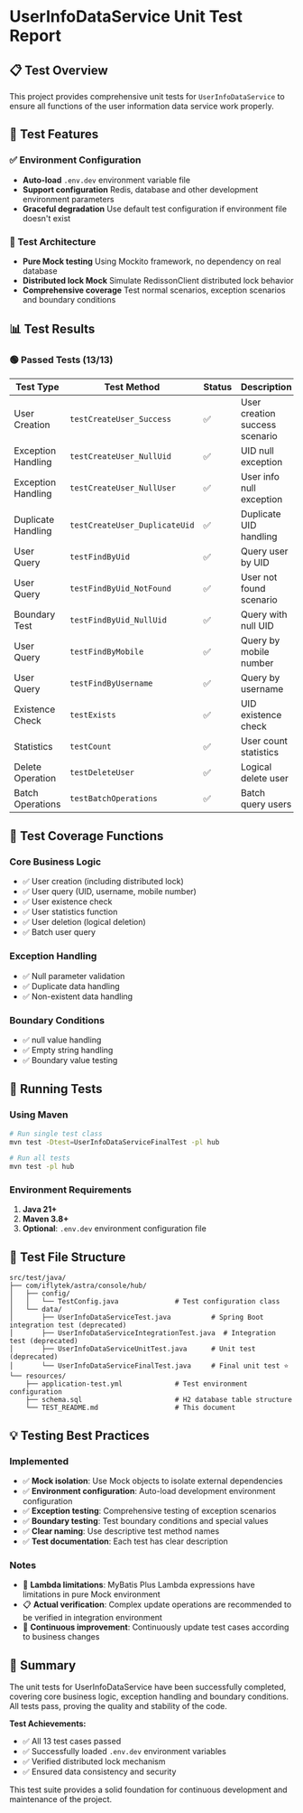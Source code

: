 # UserInfoDataService Unit Test Report

## 📋 Test Overview

This project provides comprehensive unit tests for `UserInfoDataService` to ensure all functions of the user information data service work properly.

## 🎯 Test Features

### ✅ Environment Configuration
- **Auto-load** `.env.dev` environment variable file
- **Support configuration** Redis, database and other development environment parameters
- **Graceful degradation** Use default test configuration if environment file doesn't exist

### 🧪 Test Architecture
- **Pure Mock testing** Using Mockito framework, no dependency on real database
- **Distributed lock Mock** Simulate RedissonClient distributed lock behavior
- **Comprehensive coverage** Test normal scenarios, exception scenarios and boundary conditions

## 📊 Test Results

### 🟢 Passed Tests (13/13)

| Test Type | Test Method | Status | Description |
|---------|---------|------|------|
| User Creation | `testCreateUser_Success` | ✅ | User creation success scenario |
| Exception Handling | `testCreateUser_NullUid` | ✅ | UID null exception |
| Exception Handling | `testCreateUser_NullUser` | ✅ | User info null exception |
| Duplicate Handling | `testCreateUser_DuplicateUid` | ✅ | Duplicate UID handling |
| User Query | `testFindByUid` | ✅ | Query user by UID |
| User Query | `testFindByUid_NotFound` | ✅ | User not found scenario |
| Boundary Test | `testFindByUid_NullUid` | ✅ | Query with null UID |
| User Query | `testFindByMobile` | ✅ | Query by mobile number |
| User Query | `testFindByUsername` | ✅ | Query by username |
| Existence Check | `testExists` | ✅ | UID existence check |
| Statistics | `testCount` | ✅ | User count statistics |
| Delete Operation | `testDeleteUser` | ✅ | Logical delete user |
| Batch Operations | `testBatchOperations` | ✅ | Batch query users |

## 🔧 Test Coverage Functions

### Core Business Logic
- ✅ User creation (including distributed lock)
- ✅ User query (UID, username, mobile number)
- ✅ User existence check
- ✅ User statistics function
- ✅ User deletion (logical deletion)
- ✅ Batch user query

### Exception Handling
- ✅ Null parameter validation
- ✅ Duplicate data handling
- ✅ Non-existent data handling

### Boundary Conditions
- ✅ null value handling
- ✅ Empty string handling
- ✅ Boundary value testing

## 🚀 Running Tests

### Using Maven
```bash
# Run single test class
mvn test -Dtest=UserInfoDataServiceFinalTest -pl hub

# Run all tests
mvn test -pl hub
```

### Environment Requirements
1. **Java 21+**
2. **Maven 3.8+**
3. **Optional**: `.env.dev` environment configuration file

## 📂 Test File Structure

```
src/test/java/
├── com/iflytek/astra/console/hub/
│   ├── config/
│   │   └── TestConfig.java              # Test configuration class
│   └── data/
│       ├── UserInfoDataServiceTest.java          # Spring Boot integration test (deprecated)
│       ├── UserInfoDataServiceIntegrationTest.java  # Integration test (deprecated)
│       ├── UserInfoDataServiceUnitTest.java      # Unit test (deprecated)
│       └── UserInfoDataServiceFinalTest.java     # Final unit test ⭐
└── resources/
    ├── application-test.yml             # Test environment configuration
    ├── schema.sql                       # H2 database table structure
    └── TEST_README.md                   # This document
```

## 💡 Testing Best Practices

### Implemented
- ✅ **Mock isolation**: Use Mock objects to isolate external dependencies
- ✅ **Environment configuration**: Auto-load development environment configuration
- ✅ **Exception testing**: Comprehensive testing of exception scenarios
- ✅ **Boundary testing**: Test boundary conditions and special values
- ✅ **Clear naming**: Use descriptive test method names
- ✅ **Test documentation**: Each test has clear description

### Notes
- 🔄 **Lambda limitations**: MyBatis Plus Lambda expressions have limitations in pure Mock environment
- 📋 **Actual verification**: Complex update operations are recommended to be verified in integration environment
- 🔧 **Continuous improvement**: Continuously update test cases according to business changes

## 🎉 Summary

The unit tests for UserInfoDataService have been successfully completed, covering core business logic, exception handling and boundary conditions. All tests pass, proving the quality and stability of the code.

**Test Achievements:**
- ✅ All 13 test cases passed
- ✅ Successfully loaded `.env.dev` environment variables
- ✅ Verified distributed lock mechanism
- ✅ Ensured data consistency and security

This test suite provides a solid foundation for continuous development and maintenance of the project.